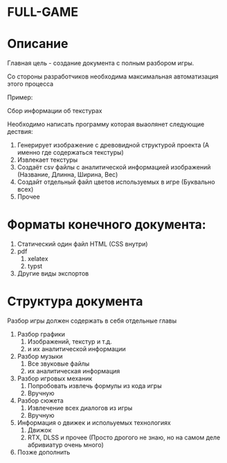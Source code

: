 # FULL-GAME

# Описание

Главная цель - создание документа с полным разбором игры.

Со стороны разработчиков необходима максимальная автоматизация этого процесса

Пример:

Сбор информации об текстурах

Необходимо написать программу которая выаолянет следующие дествия:

1. Генерирует изображение с древовидной структурой проекта (А именно где содержаться текстуры)
2. Извлекает текстуры
3. Создаёт csv файлы с аналитической информацией изображений (Название, Длинна, Ширина, Вес)
4. Создайт отдельный файл цветов используемых в игре (Буквально всех)
5. Прочее

# Форматы конечного документа:

1. Статический один файл HTML (CSS внутри)
2. pdf
    1. xelatex 
    2. typst
3. Другие виды экспортов

# Структура документа

Разбор игры должен содержать в себя отдельные главы

1. Разбор графики 
    1. Изображений, текстур и т.д.
    2. и их аналитической информации
2. Разбор музыки 
    1. Все звуковые файлы
    2. их аналитическая информация
3. Разбор игровых механик
    1. Попробовать извлечь формулы из кода игры
    2. Вручную
4. Разбор сюжета
    1. Извлечение всех диалогов из игры
    2. Вручную
5. Информация о движек и испольуемых технологиях
    1. Движок
    2. RTX, DLSS и прочее (Просто дрогого не знаю, но на самом деле абривиатур очень много)
6. Позже дополнить
